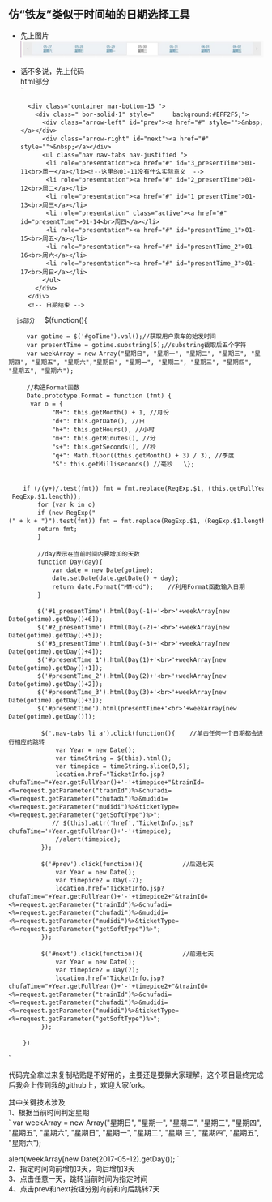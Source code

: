 ## 仿“铁友”类似于时间轴的日期选择工具  
* 先上图片  
![图片](/img/zhou.png)  
* 话不多说，先上代码  
html部分  
`  		
		<!-- 日期开始 -->  

		<div class="container mar-bottom-15 ">	
          <div class=" bor-solid-1" style=" 	background:#EFF2F5;">	
            <div class="arrow-left" id="prev"><a href="#" style="">&nbsp;</a></div>
            <div class="arrow-right" id="next"><a href="#" style="">&nbsp;</a></div>
            <ul class="nav nav-tabs nav-justified ">
             <li role="presentation"><a href="#" id="3_presentTime">01-11<br>周一</a></li><!--这里的01-11没有什么实际意义  -->
             <li role="presentation"><a href="#" id="2_presentTime">01-12<br>周二</a></li>
             <li role="presentation"><a href="#" id="1_presentTime">01-13<br>周三</a></li>
             <li role="presentation" class="active"><a href="#" id="presentTime">01-14<br>周四</a></li>
             <li role="presentation"><a href="#" id="presentTime_1">01-15<br>周五</a></li>
             <li role="presentation"><a href="#" id="presentTime_2">01-16<br>周六</a></li>
             <li role="presentation"><a href="#" id="presentTime_3">01-17<br>周日</a></li>
            </ul>
          </div>
        </div>
        <!-- 日期结束 -->  
`  
js部分  
 `  	$(function(){

         var gotime = $('#goTime').val();//获取用户乘车的始发时间
         var presentTime = gotime.substring(5);//substring截取后五个字符
         var weekArray = new Array("星期日", "星期一", "星期二", "星期三", "星期四", "星期五", "星期六","星期日", "星期一", "星期二", "星期三", "星期四", "星期五", "星期六");

         //构造Format函数
         Date.prototype.Format = function (fmt) {  
          var o = {  
		        "M+": this.getMonth() + 1, //月份   
		        "d+": this.getDate(), //日   
		        "h+": this.getHours(), //小时   
		        "m+": this.getMinutes(), //分   
		        "s+": this.getSeconds(), //秒   
		        "q+": Math.floor((this.getMonth() + 3) / 3), //季度   
		        "S": this.getMilliseconds() //毫秒   \};  

            if (/(y+)/.test(fmt)) fmt = fmt.replace(RegExp.$1, (this.getFullYear() + "").substr(4 - RegExp.$1.length));  
            for (var k in o)  
            if (new RegExp("(" + k + ")").test(fmt)) fmt = fmt.replace(RegExp.$1, (RegExp.$1.length == 1) ? (o[k]) : (("00" + o[k]).substr(("" + o[k]).length)));  
            return fmt;  
            }

            //day表示在当前时间内要增加的天数
            function Day(day){
                var date = new Date(gotime);
                date.setDate(date.getDate() + day);
                return date.Format("MM-dd");    //利用Format函数输入日期
            }  

            $('#1_presentTime').html(Day(-1)+'<br>'+weekArray[new Date(gotime).getDay()+6]);
            $('#2_presentTime').html(Day(-2)+'<br>'+weekArray[new Date(gotime).getDay()+5]);
            $('#3_presentTime').html(Day(-3)+'<br>'+weekArray[new Date(gotime).getDay()+4]);
            $('#presentTime_1').html(Day(1)+'<br>'+weekArray[new Date(gotime).getDay()+1]);
            $('#presentTime_2').html(Day(2)+'<br>'+weekArray[new Date(gotime).getDay()+2]);
            $('#presentTime_3').html(Day(3)+'<br>'+weekArray[new Date(gotime).getDay()+3]);
            $('#presentTime').html(presentTime+'<br>'+weekArray[new Date(gotime).getDay()]);

             $('.nav-tabs li a').click(function(){    //单击任何一个日期都会进行相应的跳转
                 var Year = new Date();
                 var timeString = $(this).html();
                 var timepice = timeString.slice(0,5);
                 location.href="TicketInfo.jsp?chufaTime="+Year.getFullYear()+'-'+timepice+"&trainId=<%=request.getParameter("trainId")%>&chufadi=<%=request.getParameter("chufadi")%>&mudidi=<%=request.getParameter("mudidi")%>&ticketType=<%=request.getParameter("getSoftType")%>";
                // $(this).attr('href','TicketInfo.jsp?chufaTime='+Year.getFullYear()+'-'+timepice);
                 //alert(timepice);
             });
             
             $('#prev').click(function(){           //后退七天
                 var Year = new Date();
                 var timepice2 = Day(-7);
                 location.href="TicketInfo.jsp?chufaTime="+Year.getFullYear()+'-'+timepice2+"&trainId=<%=request.getParameter("trainId")%>&chufadi=<%=request.getParameter("chufadi")%>&mudidi=<%=request.getParameter("mudidi")%>&ticketType=<%=request.getParameter("getSoftType")%>";
             });
             
             $('#next').click(function(){           //前进七天
                 var Year = new Date();
                 var timepice2 = Day(7);
                 location.href="TicketInfo.jsp?chufaTime="+Year.getFullYear()+'-'+timepice2+"&trainId=<%=request.getParameter("trainId")%>&chufadi=<%=request.getParameter("chufadi")%>&mudidi=<%=request.getParameter("mudidi")%>&ticketType=<%=request.getParameter("getSoftType")%>";
             });
           
        })  
`    

代码完全拿过来复制粘贴是不好用的，主要还是要靠大家理解，这个项目最终完成后我会上传到我的github上，欢迎大家fork。  

其中关键技术涉及  
1、根据当前时间判定星期    
` 
var weekArray = new Array("星期日", "星期一", "星期二", "星期三", "星期四", "星期五", "星期六",  "星期日", "星期一", "星期二", "星期	    三", "星期四", "星期五", "星期六");	

alert(weekArray[new Date(2017-05-12).getDay());
`    
2、指定时间向前增加3天，向后增加3天  
3、点击任意一天，跳转当前时间为指定时间  
4、点击prev和next按钮分别向前和向后跳转7天
